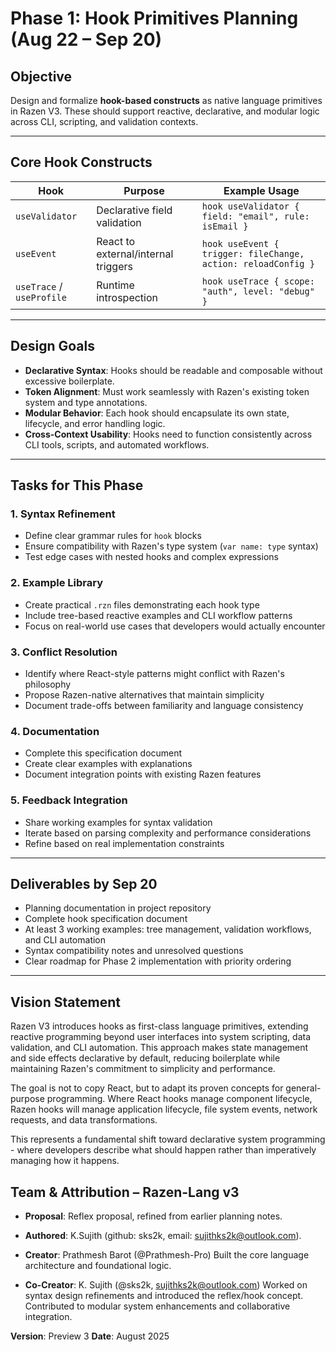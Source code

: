 # Phase 1: Hook Primitives Planning (Aug 22 – Sep 20)

## Objective
Design and formalize **hook-based constructs** as native language primitives in Razen V3. These should support reactive, declarative, and modular logic across CLI, scripting, and validation contexts.

***

## Core Hook Constructs

| Hook         | Purpose                          | Example Usage                                                  |
|--------------|----------------------------------|----------------------------------------------------------------|
| `useValidator` | Declarative field validation     | `hook useValidator { field: "email", rule: isEmail }`          |
| `useEvent`     | React to external/internal triggers | `hook useEvent { trigger: fileChange, action: reloadConfig }`  |
| `useTrace` / `useProfile` | Runtime introspection | `hook useTrace { scope: "auth", level: "debug" }`              |

***

## Design Goals

- **Declarative Syntax**: Hooks should be readable and composable without excessive boilerplate.
- **Token Alignment**: Must work seamlessly with Razen's existing token system and type annotations.
- **Modular Behavior**: Each hook should encapsulate its own state, lifecycle, and error handling logic.
- **Cross-Context Usability**: Hooks need to function consistently across CLI tools, scripts, and automated workflows.

***

## Tasks for This Phase

### 1. Syntax Refinement
   - Define clear grammar rules for `hook` blocks
   - Ensure compatibility with Razen's type system (`var name: type` syntax)
   - Test edge cases with nested hooks and complex expressions

### 2. Example Library
   - Create practical `.rzn` files demonstrating each hook type
   - Include tree-based reactive examples and CLI workflow patterns
   - Focus on real-world use cases that developers would actually encounter

### 3. Conflict Resolution
   - Identify where React-style patterns might conflict with Razen's philosophy
   - Propose Razen-native alternatives that maintain simplicity
   - Document trade-offs between familiarity and language consistency

### 4. Documentation
   - Complete this specification document
   - Create clear examples with explanations
   - Document integration points with existing Razen features

### 5. Feedback Integration
   - Share working examples for syntax validation
   - Iterate based on parsing complexity and performance considerations
   - Refine based on real implementation constraints

***

## Deliverables by Sep 20

- Planning documentation in project repository
- Complete hook specification document
- At least 3 working examples: tree management, validation workflows, and CLI automation
- Syntax compatibility notes and unresolved questions
- Clear roadmap for Phase 2 implementation with priority ordering

***

## Vision Statement

Razen V3 introduces hooks as first-class language primitives, extending reactive programming beyond user interfaces into system scripting, data validation, and CLI automation. This approach makes state management and side effects declarative by default, reducing boilerplate while maintaining Razen's commitment to simplicity and performance.

The goal is not to copy React, but to adapt its proven concepts for general-purpose programming. Where React hooks manage component lifecycle, Razen hooks will manage application lifecycle, file system events, network requests, and data transformations.

This represents a fundamental shift toward declarative system programming - where developers describe what should happen rather than imperatively managing how it happens.

## Team & Attribution – Razen-Lang v3
- **Proposal**: Reflex proposal, refined from earlier planning notes.
- **Authored**: K.Sujith (github: sks2k, email: sujithks2k@outlook.com).
 
- **Creator**: Prathmesh Barot (@Prathmesh-Pro)
Built the core language architecture and foundational logic.

- **Co-Creator**: K. Sujith (@sks2k, [sujithks2k@outlook.com](mailto:sujithks2k@outlook.com))
Worked on syntax design refinements and introduced the reflex/hook concept.
Contributed to modular system enhancements and collaborative integration.

**Version**: Preview 3
**Date**: August 2025
